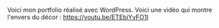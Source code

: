 Voici mon portfolio réalisé avec WordPress. Voici une vidéo qui montre l'envers du décor : https://youtu.be/ETEbiYvFO1I
